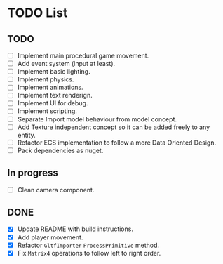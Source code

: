 # TODO List

## TODO
- [ ] Implement main procedural game movement.
- [ ] Add event system (input at least).
- [ ] Implement basic lighting.
- [ ] Implement physics.
- [ ] Implement animations.
- [ ] Implement text renderign.
- [ ] Implement UI for debug.
- [ ] Implement scripting.
- [ ] Separate Import model behaviour from model concept.
- [ ] Add Texture independent concept so it can be added freely to any entity.
- [ ] Refactor ECS implementation to follow a more Data Oriented Design.
- [ ] Pack dependencies as nuget.

## In progress
- [ ] Clean camera component.

## DONE
- [x] Update README with build instructions.
- [x] Add player movement.
- [x] Refactor `GltfImporter` `ProcessPrimitive` method.
- [x] Fix `Matrix4` operations to follow left to right order.